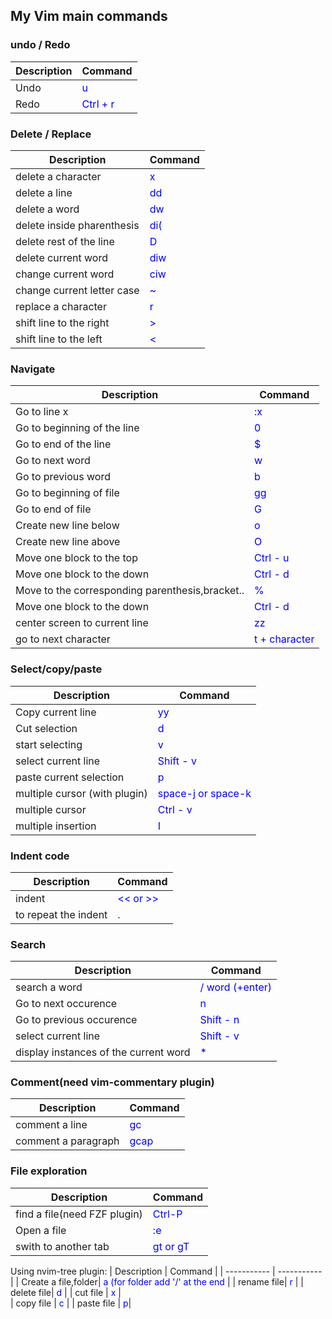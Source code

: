 ## My Vim main commands

### undo / Redo
| Description      | Command |
| ----------- | ----------- |
| Undo        | <span style="color:blue">u </span>|
| Redo        | <span style="color:blue">Ctrl + r </span>|

### Delete / Replace
| Description      | Command |
| ----------- | ----------- |
| delete a character        | <span style="color:blue">x </span>|
| delete a line        | <span style="color:blue">dd </span>|
| delete a word        | <span style="color:blue">dw </span>|
| delete inside pharenthesis        | <span style="color:blue">di( </span>|
| delete rest of the line        | <span style="color:blue">D </span>|
| delete current word        | <span style="color:blue">diw </span>|
| change current word        | <span style="color:blue">ciw </span>|
| change current letter case       | <span style="color:blue">~ </span>|
| replace a character| <span style="color:blue">r</span>|
| shift line to the right| <span style="color:blue">></span>|
| shift line to the left| <span style="color:blue"><</span>|


### Navigate
| Description      | Command |
| ----------- | ----------- |
| Go to line x| <span style="color:blue">:x </span>|
| Go to beginning of the line | <span style="color:blue">0 </span>|
| Go to end of the line | <span style="color:blue">$ </span>|
| Go to next word | <span style="color:blue">w </span>|
| Go to previous word | <span style="color:blue">b </span>|
| Go to beginning of file| <span style="color:blue">gg </span>|
| Go to end of file| <span style="color:blue">G </span>|
| Create new line below| <span style="color:blue">o </span>|
| Create new line above| <span style="color:blue">O </span>|
| Move one block to the top | <span style="color:blue">Ctrl - u </span>|
| Move one block to the down | <span style="color:blue">Ctrl - d </span>|
| Move to the corresponding parenthesis,bracket..| <span style="color:blue">% </span>|
| Move one block to the down | <span style="color:blue">Ctrl - d </span>|
| center screen to current line| <span style="color:blue">zz </span>|
| go to next character| <span style="color:blue">t + character </span>|

### Select/copy/paste
| Description      | Command |
| ----------- | ----------- |
| Copy current line| <span style="color:blue">yy </span>|
| Cut selection| <span style="color:blue">d </span>|
| start selecting | <span style="color:blue">v </span>|
| select current line| <span style="color:blue">Shift - v </span>|
| paste current selection| <span style="color:blue">p </span>|
| multiple cursor (with plugin) | <span style="color:blue">space-j or space-k </span>|
| multiple cursor| <span style="color:blue">Ctrl - v </span>|
| multiple insertion| <span style="color:blue">I </span>|

### Indent code
| Description      | Command |
| ----------- | ----------- |
| indent| <span style="color:blue"><< or >> </span>|
| to repeat the indent| <span style="color:blue">.</span>|
  
### Search 
| Description      | Command |
| ----------- | ----------- |
| search a word| <span style="color:blue">/ word (+enter) </span>|
| Go to next occurence| <span style="color:blue">n </span>|
| Go to previous occurence| <span style="color:blue">Shift - n </span>|
| select current line| <span style="color:blue">Shift - v </span>|
| display instances of the current word| <span style="color:blue">* </span>|


### Comment(need vim-commentary plugin) 
| Description      | Command |
| ----------- | ----------- |
| comment a line| <span style="color:blue">gc </span>|
| comment a paragraph| <span style="color:blue">gcap </span>|

### File exploration
| Description      | Command |
| ----------- | ----------- |
| find a file(need FZF plugin)| <span style="color:blue">Ctrl-P </span>|
| Open a file| <span style="color:blue">:e <filenam> </span>|
| swith to another tab| <span style="color:blue">gt or gT </span>|

  
Using nvim-tree plugin:
| Description      | Command |
| ----------- | ----------- |
| Create a file,folder| <span style="color:blue">a (for folder add '/' at the end </span>|
| rename file| <span style="color:blue">r </span>|
| delete file| <span style="color:blue">d </span>|
| cut file | <span style="color:blue">x </span>|  
| copy file | <span style="color:blue">c </span>|
| paste file | <span style="color:blue">p</span>| 
  
